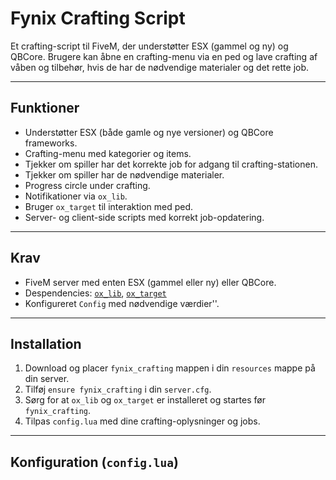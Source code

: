 # Fynix Crafting Script

Et crafting-script til FiveM, der understøtter ESX (gammel og ny) og QBCore. Brugere kan åbne en crafting-menu via en ped og lave crafting af våben og tilbehør, hvis de har de nødvendige materialer og det rette job.

---

## Funktioner

- Understøtter ESX (både gamle og nye versioner) og QBCore frameworks.
- Crafting-menu med kategorier og items.
- Tjekker om spiller har det korrekte job for adgang til crafting-stationen.
- Tjekker om spiller har de nødvendige materialer.
- Progress circle under crafting.
- Notifikationer via `ox_lib`.
- Bruger `ox_target` til interaktion med ped.
- Server- og client-side scripts med korrekt job-opdatering.

---

## Krav

- FiveM server med enten ESX (gammel eller ny) eller QBCore.
- Despendencies: [`ox_lib`](https://github.com/overextended/ox_lib), [`ox_target`](https://github.com/overextended/ox_target)
- Konfigureret `Config` med nødvendige værdier''.

---

## Installation

1. Download og placer `fynix_crafting` mappen i din `resources` mappe på din server.
2. Tilføj `ensure fynix_crafting` i din `server.cfg`.
3. Sørg for at `ox_lib` og `ox_target` er installeret og startes før `fynix_crafting`.
4. Tilpas `config.lua` med dine crafting-oplysninger og jobs.

---

## Konfiguration (`config.lua`)
